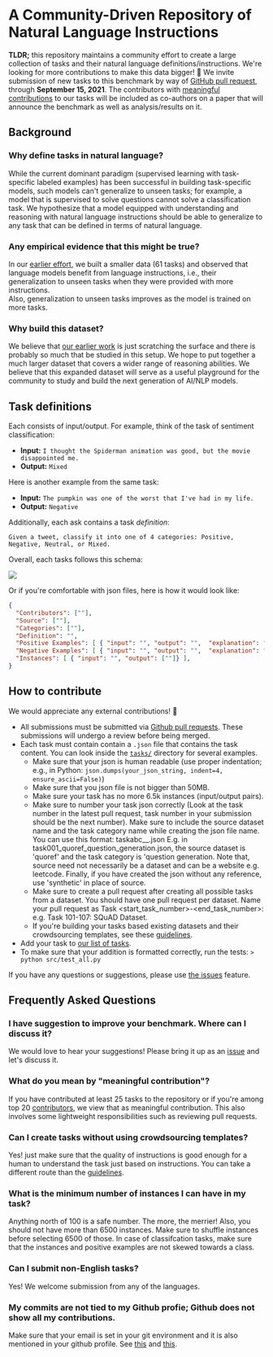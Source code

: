 # A Community-Driven Repository of Natural Language Instructions 

**TLDR;** this repository maintains a community effort to create a large collection of tasks and their natural language definitions/instructions. 
We're looking for more contributions to make this data bigger! 🙌 
We invite submission of new tasks to this benchmark by way of [GitHub pull request](https://github.com/allenai/natural-instructions-expansion/pulls), through **September 15, 2021**.
The contributors with [meaningful contributions](https://github.com/allenai/natural-instructions-expansion/#what-do-you-mean-by-meaningful-contribution) to our tasks will be included as co-authors on a paper that will announce the benchmark as well as analysis/results on it. 

## Background 
### Why define tasks in natural language?
While the current dominant paradigm (supervised learning with task-specific labeled examples) has been successful in building task-specific models, such models can't generalize to unseen tasks; for example, a model that is supervised to solve questions cannot solve a classification task. 
We hypothesize that a model equipped with understanding and reasoning with natural language instructions should be able to generalize to any task that can be defined in terms of natural language.

### Any empirical evidence that this might be true?
In our [earlier effort](https://arxiv.org/abs/2104.08773), we built a smaller data (61 tasks) and 
observed that language models benefit from language instructions, i.e., their generalization to unseen tasks when they were provided with more instructions.  
Also, generalization to unseen tasks improves as the model is trained on more tasks.

### Why build this dataset?  
We believe that [our earlier work](https://arxiv.org/abs/2104.08773) is just scratching the surface and there is probably so much that be studied in this setup.
We hope to put together a much larger dataset that covers a wider range of reasoning abilities. 
We believe that this expanded dataset will serve as a useful playground for the community to study and build the next generation of AI/NLP models.


## Task definitions 
Each consists of input/output. For example, think of the task of sentiment classification:  
 - **Input:** `I thought the Spiderman animation was good, but the movie disappointed me.`
 - **Output:** `Mixed` 

Here is another example from the same task: 
 - **Input:** `The pumpkin was one of the worst that I've had in my life.` 
 - **Output:**  `Negative`  

Additionally, each ask contains a task *definition*: 
```
Given a tweet, classify it into one of 4 categories: Positive, Negative, Neutral, or Mixed.
``` 

Overall, each tasks follows this schema:
 
![](doc/schema-simplified.svg ) 

Or if you're comfortable with json files, here is how it would look like: 
```json 
{
  "Contributors": [""],
  "Source": [""],
  "Categories": [""],
  "Definition": "",
  "Positive Examples": [ { "input": "", "output": "",  "explanation": ""} ], 
  "Negative Examples": [ { "input": "", "output": "",  "explanation": ""} ],
  "Instances": [ { "input": "", "output": [""]} ],
}
```

## How to contribute 
We would appreciate any external contributions! 🙏

 * All submissions must be submitted via [Github pull requests](https://github.com/allenai/natural-instructions-expansion/pulls). These submissions will undergo a review before being merged. 
 * Each task must contain contain a `.json` file that contains the task content. You can look inside the [`tasks/`](tasks) directory for several examples.  
    * Make sure that your json is human readable (use proper indentation; e.g., in Python: `json.dumps(your_json_string, indent=4, ensure_ascii=False)`)   
    * Make sure that you json file is not bigger than 50MB. 
    * Make sure your task has no more 6.5k instances (input/output pairs).
    * Make sure to number your task json correctly (Look at the task number in the latest pull request, task number in your submission should be the next number). Make sure to include the source dataset name and the task category name while creating the json file name. You can use this format: taskabc_<source dataset>_<task category>.json E.g. in task001_quoref_question_generation.json, the source dataset is 'quoref' and the task category is 'question generation. Note that, source need not necessarily be a dataset and can be a website e.g. leetcode. Finally, if you have created the json without any reference, use 'synthetic' in place of source.
    * Make sure to create a pull request after creating all possible tasks from a dataset. You should have one pull request per dataset. Name your pull request as Task <start_task_number>-<end_task_number>: <Task Summary> e.g. Task 101-107: SQuAD Dataset.
    * If you're building your tasks based existing datasets and their crowdsourcing templates, see these [guidelines](doc/crowdsourcing.md). 
 * Add your task to [our list of tasks](tasks/README.md).
 * To make sure that your addition is formatted correctly, run the tests: `> python src/test_all.py`
  
 
If you have any questions or suggestions, please use [the issues](https://github.com/allenai/natural-instructions-expansion/issues) feature.  


## Frequently Asked Questions
### I have suggestion to improve your benchmark. Where can I discuss it? 
We would love to hear your suggestions! Please bring it up as an [issue](https://github.com/allenai/natural-instructions-expansion/issues) and let's discuss it. 

### What do you mean by "meaningful contribution"? 
If you have contributed at least 25 tasks to the repository or if you're among top 20 [contributors](https://github.com/allenai/natural-instructions-expansion/graphs/contributors), we view that as meaningful contribution. This also involves some lightweight responsibilities such as reviewing pull requests.
 
### Can I create tasks without using crowdsourcing templates?
Yes! just make sure that the quality of instructions is good enough for a human to understand the task just based on instructions. You can take a different route than the [guidelines](doc/crowdsourcing.md).

### What is the minimum number of instances I can have in my task? 

Anything north of 100 is a safe number. The more, the merrier! Also, you should not have more than 6500 instances. Make sure to shuffle instances before selecting 6500 of those. In case of classifcation tasks, make sure that the instances and positive examples are not skewed towards a class.
 
### Can I submit non-English tasks?
Yes! We welcome submission from any of the languages. 
 
### My commits are not tied to my Github profie; Github does not show all my contributions. 

Make sure that your email is set in your git environment and it is also mentioned in your github profile. See [this](https://stackoverflow.com/questions/26004587/git-commits-are-not-getting-linked-with-my-github-account) and [this](https://docs.github.com/en/github/committing-changes-to-your-project/troubleshooting-commits/why-are-my-commits-linked-to-the-wrong-user). 
 
